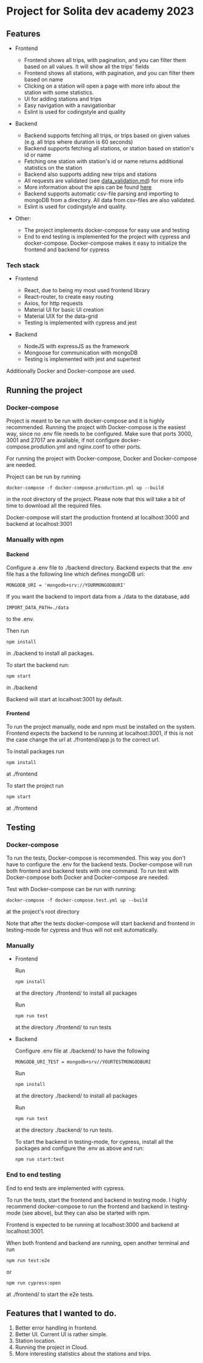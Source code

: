 # Project for Solita dev academy 2023

## Features

- Frontend
  * Frontend shows all trips, with pagination, and you can filter them based on all values. It will show all the trips' fields
  * Frontend shows all stations, with pagination, and you can filter them based on name
  * Clicking on a station will open a page with more info about the station with some statistics.
  * UI for adding stations and trips
  * Easy navigation with a navigationbar
  * Eslint is used for codingstyle and quality
     
- Backend
  * Backend supports fetching all trips, or trips based on given values (e.g. all trips where duration is 60 seconds)
  * Backend supports fetching all stations, or station based on station's id or name
  * Fetching one station with station's id or name returns additional statistics on the station
  * Backend also supports adding new trips and stations
  * All requests are validated (see [data\_validation.md](./documentation/data_validation.md)) for more info
  * More information about the apis can be found [here](./documentation/api.md)
  * Backend supports automatic csv-file parsing and importing to mongoDB from a directory. All data from csv-files are also validated.
  * Eslint is used for codingstyle and quality.

- Other:
  * The project implements docker-compose for easy use and testing
  * End to end testing is implemented for the project with cypress and docker-compose. Docker-compose makes it easy to initialize the frontend and backend for cypress

### Tech stack
- Frontend
  * React, due to being my most used frontend library
  * React-router, to create easy routing
  * Axios, for http requests
  * Material UI for basic UI creation
  * Material UIX for the data-grid
  * Testing is implemented with cypress and jest

- Backend
  * NodeJS with expressJS as the framework
  * Mongoose for communication with mongoDB
  * Testing is implemented with jest and supertest

Additionally Docker and Docker-compose are used.

## Running the project

### Docker-compose

Project is meant to be run with docker-compose and it is highly recommended. Running the project with Docker-compose is the easiest way, since no .env file needs to be configured. Make sure that ports 3000, 3001 and 27017 are available, if not configure docker-compose.prodution.yml and nginx.conf to other ports.

For running the project with Docker-compose, Docker and Docker-compose are needed.

Project can be run by running
```
docker-compose -f docker-compose.production.yml up --build
```
in the root directory of the project. Please note that this will take a bit of time to download all the required files. 

Docker-compose will start the production frontend at localhost:3000 and backend at localhost:3001

### Manually with npm


#### Backend

Configure a .env file to ./backend directory. Backend expects that the .env file has a the following line which defines mongoDB uri:
```
MONGODB_URI = 'mongodb+srv://YOURMONGODBURI'
```

If you want the backend to import data from a ./data to the database, add

```
IMPORT_DATA_PATH=./data
```
to the .env.

Then run 
```
npm install
```
in ./backend to install all packages.

To start the backend run:

```
npm start
```

in ./backend

Backend will start at localhost:3001 by default.

#### Frontend

To run the project manually, node and npm must be installed on the system. Frontend expects the backend to be running at localhost:3001, if this is not the case change the url at ./frontend/app.js to the correct url.

To install packages run 
```
npm install
```
at ./frontend

To start the project run

```
npm start
```
at ./frontend

## Testing

### Docker-compose
To run the tests, Docker-compose is recommended. This way you don't have to configure the .env for the backend tests. Docker-compose will run both frontend and backend tests with one command. To run test with Docker-compose both Docker and Docker-compose are needed.

Test with Docker-compose can be run with running: 
```
docker-compose -f docker-compose.test.yml up --build
```
at the project's root directory

Note that after the tests docker-compose will start backend and frontend in testing-mode for cypress and thus will not exit automatically.

### Manually

- Frontend

  Run 
  ```
  npm install
  ```
  at the directory ./frontend/ to install all packages

  Run 
  ```
  npm run test
  ```
  at the directory ./frontend/ to run tests

- Backend

  Configure .env file at ./backend/ to have the following
  ```
  MONGODB_URI_TEST = mongodb+srv//YOURTESTMONGODBURI
  ```
  Run
  ```
  npm install
  ```
  at the directory ./backend/ to install all packages

  Run 
  ```
  npm run test
  ```
  at the directory ./backend/ to run tests.

  To start the backend in testing-mode, for cypress, install all the packages and configure the .env as above and run:

  ```
  npm run start:test
  ```

### End to end testing

End to end tests are implemented with cypress.

To run the tests, start the frontend and backend in testing mode. I highly recommend docker-compose to run the frontend and backend in testing-mode (see above), but they can also be started with npm.

Frontend is expected to be running at localhost:3000 and backend at localhost:3001.

When both frontend and backend are running, open another terminal and run

```
npm run test:e2e
```

or 

```
npm run cypress:open
```

at ./frontend/ to start the e2e tests.

## Features that I wanted to do.

1. Better error handling in frontend.
2. Better UI. Current UI is rather simple.
3. Station location.
4. Running the project in Cloud.
5. More interesting statistics about the stations and trips.
